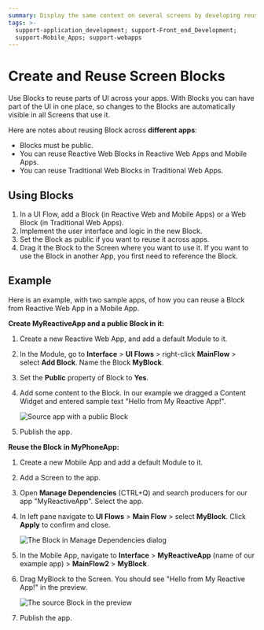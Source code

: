 ```yaml
---
summary: Display the same content on several screens by developing reusable Blocks.
tags: >-
  support-application_development; support-Front_end_Development;
  support-Mobile_Apps; support-webapps
---
```


# Create and Reuse Screen Blocks

Use Blocks to reuse parts of UI across your apps. With Blocks you can have part of the UI in one place, so changes to the Blocks are automatically visible in all Screens that use it.

Here are notes about reusing Block across **different apps**:

* Blocks must be public.
* You can reuse Reactive Web Blocks in Reactive Web Apps and Mobile Apps. 
* You can reuse Traditional Web Blocks in Traditional Web Apps.

## Using Blocks

1. In a UI Flow, add a Block \(in Reactive Web and Mobile Apps\) or a Web Block \(in Traditional Web Apps\). 
2. Implement the user interface and logic in the new Block.
3. Set the Block as public if you want to reuse it across apps.
4. Drag it the Block to the Screen where you want to use it. If you want to use the Block in another App, you first need to reference the Block.

## Example

Here is an example, with two sample apps, of how you can reuse a Block from Reactive Web App in a Mobile App.

**Create MyReactiveApp and a public Block in it:**

1. Create a new Reactive Web App, and add a default Module to it.
2. In the Module, go to **Interface** &gt; **UI Flows** &gt; right-click **MainFlow** &gt; select **Add Block**. Name the Block **MyBlock**.
3. Set the **Public** property of Block to **Yes**.
4. Add some content to the Block. In our example we dragged a Content Widget and entered sample text "Hello from My Reactive App!".

   ![Source app with a public Block](https://github.com/danielmarquespt/docs-product/tree/e7ea3f444d5129dab245c69ab72ae091554bc4fb/src/develop/ui/reuse/images/block-reuse-source-app.png?width=600%3E)

5. Publish the app.

**Reuse the Block in MyPhoneApp:**

1. Create a new Mobile App and add a default Module to it.
2. Add a Screen to the app.
3. Open **Manage Dependencies** \(CTRL+Q\) and search producers for our app "MyReactiveApp". Select the app.
4. In left pane navigate to **UI Flows** &gt; **Main Flow** &gt; select **MyBlock**. Click **Apply** to confirm and close.

   ![The Block in Manage Dependencies dialog](https://github.com/danielmarquespt/docs-product/tree/e7ea3f444d5129dab245c69ab72ae091554bc4fb/src/develop/ui/reuse/images/block-reuse-manage-dependencies.png?width=600%3E)

5. In the Mobile App, navigate to **Interface** &gt; **MyReactiveApp** \(name of our example app\) &gt; **MainFlow2** &gt; **MyBlock**.
6. Drag MyBlock to the Screen. You should see "Hello from My Reactive App!" in the preview.

   ![The source Block in the preview](https://github.com/danielmarquespt/docs-product/tree/e7ea3f444d5129dab245c69ab72ae091554bc4fb/src/develop/ui/reuse/images/block-reuse-target-app.png?width=600%3E)

7. Publish the app.

